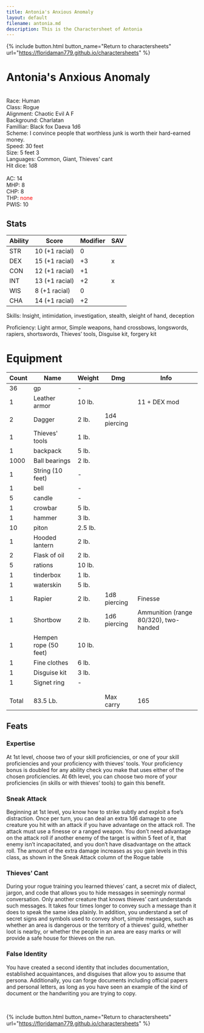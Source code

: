 ```yaml
---
title: Antonia's Anxious Anomaly
layout: default
filename: antonia.md
description: This is the Charactersheet of Antonia
---
```

{% include button.html button_name="Return to charactersheets" url="https://floridaman779.github.io/charactersheets" %}

# Antonia's Anxious Anomaly

<br>
Race: Human<br>
Class: Rogue<br>
Alignment: Chaotic Evil A F<br>
Background: Charlatan<br>
Familliar: Black fox Daeva 1d6<br>
Scheme: I convince people that worthless junk is worth their hard-earned money.<br>
Speed: 30 feet<br>
Size: 5 feet 3<br>
Languages: Common, Giant, Thieves' cant<br>
Hit dice: 1d8<br>
<br>
AC: 14<br>
MHP: 8<br>
CHP: 8<br>
THP: <span style="color:red">none</span><br>
PWIS: 10<br>


## Stats

|     Ability    |     Score             |     Modifier    |     SAV    |
|----------------|-----------------------|-----------------|------------|
|     STR        |     10 (+1 racial)    |     0           |            |
|     DEX        |     15 (+1 racial)    |     +3          |     x      |
|     CON        |     12 (+1 racial)    |     +1          |            |
|     INT        |     13 (+1 racial)    |     +2          |     x      |
|     WIS        |     8 (+1 racial)     |     0           |            |
|     CHA        |     14 (+1 racial)    |     +2          |            |

Skills: Insight, intimidation, investigation, stealth, sleight of hand, deception

Proficiency: Light armor, Simple weapons, hand crossbows, longswords, rapiers, shortswords, Thieves’ tools, Disguise kit, forgery kit
<br>

# Equipment

|     Count    |     Name                     |     Weight     |     Dmg             |     Info                                     |
|--------------|------------------------------|----------------|---------------------|----------------------------------------------|
|     36       |     gp                       |     -          |                     |                                              |
|     1        |     Leather armor            |     10 lb.     |                     |     11 + DEX mod                             |
|     2        |     Dagger                   |     2 lb.      |     1d4 piercing    |                                              |
|     1        |     Thieves' tools           |     1 lb.      |                     |                                              |
|     1        |     backpack                 |     5 lb.      |                     |                                              |
|     1000     |     Ball bearings            |     2 lb.      |                     |                                              |
|     1        |     String (10 feet)         |     -          |                     |                                              |
|     1        |     bell                     |     -          |                     |                                              |
|     5        |     candle                   |     -          |                     |                                              |
|     1        |     crowbar                  |     5 lb.      |                     |                                              |
|     1        |     hammer                   |     3 lb.      |                     |                                              |
|     10       |     piton                    |     2.5 lb.    |                     |                                              |
|     1        |     Hooded lantern           |     2 lb.      |                     |                                              |
|     2        |     Flask of oil             |     2 lb.      |                     |                                              |
|     5        |     rations                  |     10 lb.     |                     |                                              |
|     1        |     tinderbox                |     1 lb.      |                     |                                              |
|     1        |     waterskin                |     5 lb.      |                     |                                              |
|     1        |     Rapier                   |     2 lb.      |     1d8 piercing    |     Finesse                                  |
|     1        |     Shortbow                 |     2 lb.      |     1d6 piercing    |     Ammunition (range 80/320), two-handed    |
|     1        |     Hempen rope (50 feet)    |     10 lb.     |                     |                                              |
|     1        |     Fine clothes             |     6 lb.      |                     |                                              |
|     1        |     Disguise kit             |     3 lb.      |                     |                                              |
|     1        |     Signet ring              |     -          |                     |                                              |
|              |                              |                |                     |                                              |
|              |                              |                |                     |                                              |
|     Total    |     83.5 Lb.                 |                |     Max carry       |     165                                      |

## Feats

### Expertise
At 1st level, choose two of your skill proficiencies, or one of your skill proficiencies and your proficiency with thieves’ tools. Your proficiency bonus is doubled for any ability check you make that uses either of the chosen proficiencies. At 6th level, you can choose two more of your proficiencies (in skills or with thieves’ tools) to gain this benefit.

### Sneak Attack
Beginning at 1st level, you know how to strike subtly and exploit a foe’s distraction. Once per turn, you can deal an extra 1d6 damage to one creature you hit with an attack if you have advantage on the attack roll. The attack must use a finesse or a ranged weapon. You don’t need advantage on the attack roll if another enemy of the target is within 5 feet of it, that enemy isn’t incapacitated, and you don’t have disadvantage on the attack roll. The amount of the extra damage increases as you gain levels in this class, as shown in the Sneak Attack column of the Rogue table

### Thieves’ Cant
During your rogue training you learned thieves’ cant, a secret mix of dialect, jargon, and code that allows you to hide messages in seemingly normal conversation. Only another creature that knows thieves’ cant understands such messages. It takes four times longer to convey such a message than it does to speak the same idea plainly. In addition, you understand a set of secret signs and symbols used to convey short, simple messages, such as whether an area is dangerous or the territory of a thieves’ guild, whether loot is nearby, or whether the people in an area are easy marks or will provide a safe house for thieves on the run.

### False Identity
You have created a second identity that includes documentation, established acquaintances, and disguises that allow you to assume that persona. Additionally, you can forge documents including official papers and personal letters, as long as you have seen an example of the kind of document or the handwriting you are trying to copy.

<br>

{% include button.html button_name="Return to charactersheets" url="https://floridaman779.github.io/charactersheets" %}
